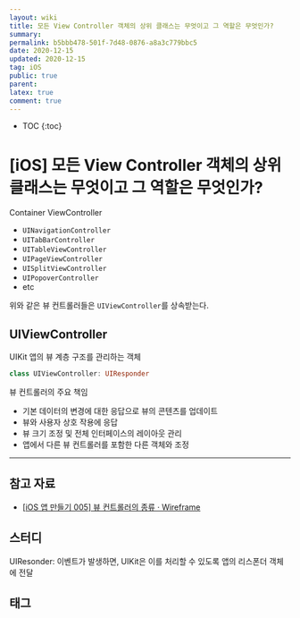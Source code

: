 ```yaml
---
layout: wiki
title: 모든 View Controller 객체의 상위 클래스는 무엇이고 그 역할은 무엇인가?
summary: 
permalink: b5bbb478-501f-7d48-0876-a8a3c779bbc5
date: 2020-12-15
updated: 2020-12-15
tag: iOS 
public: true
parent: 
latex: true
comment: true
---
```


* TOC
{:toc}

# \[iOS] 모든 View Controller 객체의 상위 클래스는 무엇이고 그 역할은 무엇인가?

Container ViewController

- `UINavigationController`
- `UITabBarController`
- `UITableViewController`
- `UIPageViewController`
- `UISplitViewController`
- `UIPopoverController`
- etc

위와 같은 뷰 컨트롤러들은 `UIViewController`를 상속받는다.

## UIViewController

UIKit 앱의 뷰 계층 구조를 관리하는 객체

```swift
class UIViewController: UIResponder
```

뷰 컨트롤러의 주요 책임

- 기본 데이터의 변경에 대한 응답으로 뷰의 콘텐츠를 업데이트
- 뷰와 사용자 상호 작용에 응답
- 뷰 크기 조정 및 전체 인터페이스의 레이아웃 관리
- 앱에서 다른 뷰 컨트롤러를 포함한 다른 객체와 조정

---

## 참고 자료

- [[iOS 앱 만들기 005] 뷰 컨트롤러의 종류 · Wireframe](https://soooprmx.com/archives/4496)

## 스터디

UIResonder: 이벤트가 발생하면, UIKit은 이를 처리할 수 있도록 앱의 리스폰더 객체에 전달

## 태그

